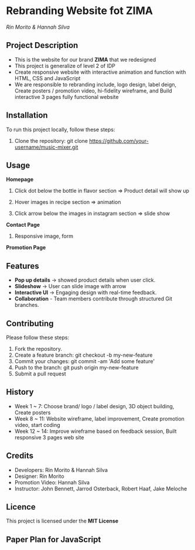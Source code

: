 # Rebranding Website fot ZIMA
*Rin Morito & Hannah Silva*


## Project Description
- This is the website for our brand **ZIMA** that we redesigned
- This project is generalize of level 2 of IDP
- Create responsive website with interactive animation and function with HTML, CSS and JavaScript
- We are responsible to rebranding include, logo design, label deign, Create posters / promotion video, hi-fidelity wireframe, and Build interactive 3 pages fully functional website

## Installation
To run this project locally, follow these steps:
1. Clone the repository:
git clone https://github.com/your-username/music-mixer.git

## Usage
**Homepage**
1. Click dot below the bottle in flavor section => Product detail will show up

2. Hover images in recipe section => animation

3. Click arrow below the images in instagram section => slide show

**Contact Page**
1. Responsive image, form

**Promotion Page**


## Features
- **Pop up details** → showed product details when user click.
- **Slideshow** → User can slide image with arrow
- **Interactive UI** → Engaging design with real-time feedback.
- **Collaboration** - Team members contribute through structured Git branches.

## Contributing
Please follow these steps:
1. Fork the repository.
2. Create a feature branch:  git checkout -b my-new-feature
3. Commit your changes: git commit -am 'Add some feature'
4. Push to the branch: git push origin my-new-feature
5. Submit a pull request


## History
- Week 1 ~ 7: Choose brand/ logo / label design, 3D object building, Create posters
- Week 8 ~ 11: Website wireframe, label improvement, Create promotion video, start coding
- Week 12 ~ 14: Improve wireframe based on feedback session, Built responsive 3 pages web site

## Credits
- Developers: Rin Morito & Hannah Silva
- Designer: Rin Morito
- Promotion Video: Hannah Silva
- Instructor: John Bennett, Jarrod Osterback, Robert Haaf, Jake Meloche

## Licence
This project is licensed under the **MIT License**

## Paper Plan for JavaScript